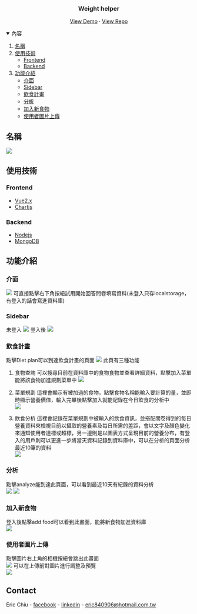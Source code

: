 


<!-- PROJECT LOGO -->
<br />
<p align="center">
  <h3 align="center">Weight helper</h3>

  <p align="center">
    <a href="https://eric840906.github.io/WeightHelper/#/">View Demo</a>
    ·
    <a href="https://github.com/eric840906/WeightHelper">View Repo</a>
  </p>
</p>



<!-- TABLE OF CONTENTS -->
<details open="open">
  <summary>內容</summary>
  <ol>
    <li>
        <a href="#名稱">名稱</a>
    </li>
    <li>
        <a href="#使用技術">使用技術</a>
        <ul>
            <li>
                <a href="#Frontend">Frontend</a>
            </li>
            <li>
                <a href="#Backend">Backend</a>
            </li>
        </ul>
    </li>
    <li>
        <a href="#功能介紹">功能介紹</a>
        <ul>
            <li>
                <a href="#介面">介面</a>
            </li>
            <li>
                <a href="#Sidebar">Sidebar</a>
            </li>
            <li>
                <a href="#飲食計畫">飲食計畫</a>
            </li>
            <li>
                <a href="#分析">分析</a>
            </li>
            <li>
                <a href="#加入新食物">加入新食物</a>
            </li>
            <li>
                <a href="#使用者圖片上傳">使用者圖片上傳</a>
            </li>
        </ul>
    </li>
  </ol>
</details>



<!-- ABOUT THE PROJECT -->
## 名稱
![](https://i.imgur.com/knHIOEk.png)


## 使用技術

### Frontend
* [Vue2.x](https://vuejs.org/)
* [Chartjs](https://www.chartjs.org/samples/latest/)

### Backend
* [Nodejs](https://nodejs.org/dist/latest-v8.x/docs/api/fs.html)
* [MongoDB](https://www.mongodb.com/)



<!-- GETTING STARTED -->
## 功能介紹

### 介面
![](https://i.imgur.com/B0M7SSt.png)
可直接點擊右下角按紐試用開始回答問卷填寫資料(未登入只存localstorage，有登入的話會寫進資料庫)
### Sidebar
未登入
![](https://i.imgur.com/cplGNjb.png)
登入後
![](https://i.imgur.com/I7h31tE.png)
### 飲食計畫
點擊Diet plan可以到達飲食計畫的頁面
![](https://i.imgur.com/8zRbFLQ.png)
此頁有三種功能
1. 食物查詢
可以搜尋目前在資料庫中的食物食物並查看詳細資料，點擊加入菜單能將該食物加進規劃菜單中
![](https://i.imgur.com/SCys5Sr.png)

2. 菜單規劃
這裡會顯示有被加過的食物，點擊食物名稱能輸入要計算的量，並即時顯示營養價值，輸入完畢後點擊加入就能記錄在今日飲食的分析中<br>
![](https://i.imgur.com/VVYcKrY.png)

3. 飲食分析
這裡會記錄在菜單規劃中被輸入的飲食資訊，並搭配問卷得到的每日營養資料來檢視目前以攝取的營養素及每日所需的差距，會以文字及顏色變化來通知使用者達標或超標，另一邊則是以圖表方式呈現目前的營養分布，有登入的用戶則可以更進一步將當天資料記錄到資料庫中，可以在分析的頁面分析最近10筆的資料<br>
![](https://i.imgur.com/29DZEw2.png)
### 分析
點擊analyze能到達此頁面，可以看到最近10天有紀錄的資料分析<br>
![](https://i.imgur.com/H0JmXYf.png)
![](https://i.imgur.com/5KIgSIh.png)

### 加入新食物
登入後點擊add food可以看到此畫面，能將新食物加進資料庫<br>
![](https://i.imgur.com/OCvKUjh.png)

### 使用者圖片上傳
點擊圖片右上角的相機按紐會跳出此畫面<br>
![](https://i.imgur.com/zQFH4Po.png)
可以在上傳前對圖片進行調整及預覽<br>
![](https://i.imgur.com/jyLDdvj.png)





<!-- CONTACT -->
## Contact

Eric Chiu - [facebook](https://www.facebook.com/profile.php?id=100004245940194) - [linkedin](https://www.linkedin.com/in/eric-chiu-911a5a174/) - eric840906@hotmail.com.tw








<!-- MARKDOWN LINKS & IMAGES -->
<!-- https://www.markdownguide.org/basic-syntax/#reference-style-links -->
